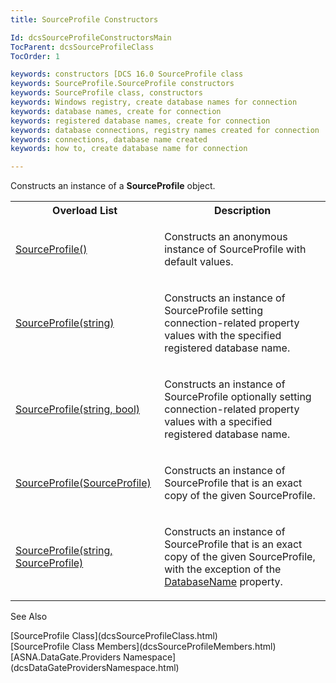 ```yaml
---
title: SourceProfile Constructors

Id: dcsSourceProfileConstructorsMain
TocParent: dcsSourceProfileClass
TocOrder: 1

keywords: constructors [DCS 16.0 SourceProfile class
keywords: SourceProfile.SourceProfile constructors
keywords: SourceProfile class, constructors
keywords: Windows registry, create database names for connection
keywords: database names, create for connection
keywords: registered database names, create for connection
keywords: database connections, registry names created for connection
keywords: connections, database name created
keywords: how to, create database name for connection

---
```


Constructs an instance of a **SourceProfile** object.
<br />

<table class="dtTABLE" id="Table5" style="border-spacing: 0px; x-cell-content-align: Top" cellspacing="0" x-use-null-cells="x-use-null-cells">
          <colgroup span="1">
            <col span="1" style="WIDTH: 20%" />
            <col span="1" style="WIDTH: 50%" />
          </colgroup>
          <tr>
            <th colspan="1" rowspan="1">
							Overload List
						</th>
            <th colspan="1" rowspan="1">
							Description
						</th>
          </tr>
          <tr>
            <td colspan="1" rowspan="1">

[ SourceProfile()](dcsSourceProfileClassSourceProfileConstructor1.html) 
</td>
            <td colspan="1" rowspan="1">

Constructs an anonymous instance of SourceProfile with default values.
</td>
          </tr>
          <tr>
            <td colspan="1" rowspan="1">

[ SourceProfile(string)](dcsSourceProfileClassSourceProfileConstructor2.html) 
</td>
            <td colspan="1" rowspan="1">

Constructs an instance of SourceProfile setting connection-related property values with the specified registered database name.
</td>
          </tr>
          <tr>
            <td colspan="1" rowspan="1">

[ SourceProfile(string, bool)](dcsSourceProfileClassSourceProfileConstructor3.html) 
</td>
            <td colspan="1" rowspan="1">

Constructs an instance of SourceProfile optionally setting connection-related property values with a specified registered database name.
</td>
          </tr>
          <tr>
            <td colspan="1" rowspan="1">

[SourceProfile(SourceProfile)](dcsSourceProfileClassSourceProfileConstructor4.html) 
</td>
            <td colspan="1" rowspan="1">

Constructs an instance of SourceProfile that is an exact copy of the given SourceProfile.
</td>
          </tr>
          <tr>
            <td colspan="1" rowspan="1">

[ SourceProfile(string, SourceProfile)](dcsSourceProfileClassSourceProfileConstructor5.html) 
</td>
            <td colspan="1" rowspan="1">

Constructs an instance of SourceProfile that is an exact copy of the given SourceProfile, with the exception of the [DatabaseName](dcsSourceProfileClassDatabaseNameProperty.html) property.
</td>
          </tr>
</table>

See Also

<dl />
      [SourceProfile Class](dcsSourceProfileClass.html)
      <br />
      [SourceProfile Class Members](dcsSourceProfileMembers.html)
      <br />
      [ASNA.DataGate.Providers Namespace](dcsDataGateProvidersNamespace.html)

